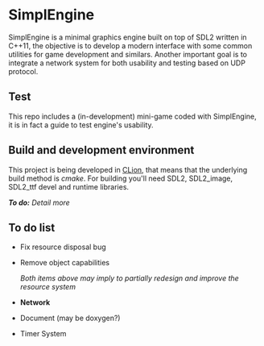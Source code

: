 # SimplEngine

SimplEngine is a minimal graphics engine built on top of SDL2 written in C++11, the objective is to develop a modern interface with some common utilities for game development and similars. Another important goal is to integrate a network system for both usability and testing based on UDP protocol.

## Test

This repo includes a (in-development) mini-game coded with SimplEngine, it is in fact a guide to test engine's usability.

## Build and development environment

This project is being developed in [CLion](https://www.jetbrains.com/clion/ "CLion by JetBrains"), that means that the underlying build method is *cmake*. For building you'll need SDL2, SDL2_image, SDL2_ttf devel and runtime libraries.

***To do:*** *Detail more*

## To do list

- Fix resource disposal bug
- Remove object capabilities

    *Both items above may imply to partially redesign and improve the resource system*

- **Network**
- Document (may be doxygen?)
- Timer System
